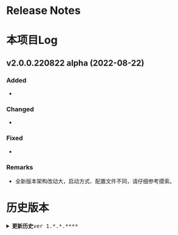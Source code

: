 # Release Notes

# 本项目Log

[comment]: <> (<details>)

[comment]: <> (<summary><strong>更新历史</strong><kbd>latest</kbd></summary>)

[comment]: <> (</details>)

## v2.0.0.220822 alpha (2022-08-22)

### Added

-

### Changed

-

### Fixed

-

### Remarks

- 全新版本架构改动大，启动方式、配置文件不同，请仔细参考摸索。

# 历史版本

<details>
<summary><strong>更新历史</strong><kbd>ver 1.*.*.****</kbd></summary>

## v1.2.0.220517 alpha (2022-05-17)

### Added

-

### Changed

- 更新设备参数
- 优化一波代码
- 支持到PHP 8.16
- 检查更新周期24小时

### Fixed

- 修复检查更新
- 修复風機委員
-

### Remarks

## v1.1.0.220218 alpha (2022-02-18)

### Added

-

### Changed

-

### Fixed

-

### Remarks

- 注意文档文件、配置文件有些许改动
-

## v1.0.2.211115 alpha (2021-11-15)

### Added

- 添加直播预约有奖
- 添加企业微信群机器人推送
- 添加企业微信应用消息推送
-

### Changed

- 清理部分无效活动
- 更新系统环境参数
- 更新敏感关键字
-

### Fixed

- 修复登录未知错误
-

### Remarks

- 注意文档文件、配置文件有些许改动
- 注意需要重新进行`composer update`操作
- 注意只支持PHP8.* 只支持PHP8.* 只支持PHP8.*
-

## v1.0.1.211014 alpha (2021-10-14)

### Added

-

### Changed

- 更新部分活动
- 更新系统环境参数
-

### Fixed

- 修复中文用户名运行失败
- 修复风纪(未完善，慎用)
-

### Remarks

- 注意文档文件有些许改动
- 注意需要重新进行`composer update`操作
- 注意只支持PHP8.* 只支持PHP8.* 只支持PHP8.*
-

## v1.0.0.210822 alpha (2021-08-22)

### Added

- 支持自定义设备
- 全面支持PHP8.0
- 支持本地缓存
- 对使用体验进行了一轮优化并解决了一些bug~~
-

### Changed

- PHP版本提升值8.*, 不向下兼容
- 对使用体验进行了一轮优化并解决了一些bug~~
-

### Fixed

- 对使用体验进行了一轮优化并解决了一些bug~~
-

### Remarks

- 注意文档文件有些许改动
- 注意需要重新进行`composer update`操作
- 注意只支持PHP8.* 只支持PHP8.* 只支持PHP8.*
-

## v0.9.9.210807 alpha (2021-08-07)

### Added

-

### Changed

- 更新基础环境参数
-

### Fixed

- 修复独立监控内存溢出
- 修复天选之人统计数据不正确
- 修复扭蛋活动只观看第一个任务
- 修复脚本模式部分设备环境不兼容
- 修复清理动态错误
-

## v0.9.7.210714 alpha (2021-07-14)

### Added

- 添加脚本模式 `php index.php -?`
-

### Changed

- 省略
-

### Fixed

- 省略
-

### Remarks

- 注意配置文件有些许改动
- 注意需要重新进行`composer update`操作
-

## v0.9.6.210625 alpha (2021-06-25)

### Added

-

### Changed

- 优化动态过滤
- 优化过滤关键字
- 优化短信登录流程
-

### Fixed

- 修复动态转发
-

### Remarks

- 注意配置文件有些许改动
-

## v0.9.5.210624 alpha (2021-06-24)

### Added

-

### Changed

- 更新动态转发
- 更新基础环境参数
-

### Fixed

-

### Remarks

- 注意配置文件有些许改动
-

## v0.9.4.210623 alpha (2021-06-23)

### Added

-

### Changed

- 更新部分仓库文件
- 更新基础环境参数
-

### Fixed

- 修复PC端银瓜子兑换硬币
- 修复主站投币任务
- 修复点亮勋章特殊情况
-

### Remarks

-

## v0.9.3.210616 alpha (2021-06-16)

### Added

- 任务排程
-

### Changed

- 配置热更新
-

### Fixed

- 修复弹幕
- 修复独立监控
-

### Remarks

-

## v0.9.2.210602 alpha (2021-06-02)

### Added

-

### Changed

- 更新DcokerFile
- 更新每日点亮勋章(100亲密度)
-

### Fixed

-

### Remarks

-

## v0.9.1.210518 alpha (2021-05-18)

### Added

-

### Changed

- 删除过期活动
- 更新風機委員
- 更新银瓜子兑换硬币
- 更新点亮勋章
- 更新部分日志打印输出
-

### Fixed

- 修复已知BUG
-

### Remarks

-

## v0.9.0.210517 alpha (2021-05-17)

### Added

- 重大更新
-

### Changed

- 懒得写描述
-

### Fixed

- 配置文件有变动
-

### Remarks

- 请重新配置
-

## v0.8.1.210423 alpha (2021-04-23)

### Added
-

### Changed

- 更新天选敏感词
- 更新活动列表
- 优化直播间心跳
-

### Fixed
-

### Remarks
-

## v0.8.0.210327 alpha (2021-03-27)

### Added

- 增加直播扭蛋抽奖活动(可自定义)
- 增加主站九宫格抽奖活动(可自定义)
- 增加多个推送消息通道
-

### Changed

- 更新过滤词独立
- 更新请求中心
- 更新日志打印
- 更新基础库
- 更新环境读取流程
- 更新部分配置
- 更新登录请求
- 更新实物抽奖&天选抽奖
- 支持PHP8.0+
- 更新弹幕抽奖
- 更新每日任务
- 更新部分任务架构
- 引入必要新包
-

### Fixed

- 修复小心心心跳错误
- 修复部分推送错误
- 修复银瓜子换银币日志错误
-

### Remarks

- 结构大更新，务必进行Composer等操作
-

## v0.6.7.201117 alpha (2020-11-17)

### Added
-

### Changed

- 调整WS读取数据大小
- 调整弹幕发送时间
- 更新天选之子日志打印
- 更新基础库
-

### Fixed

- 修复小心心心跳错误
-

## v0.6.5.200808 alpha (2020-08-08)

### Added

- 添加小心心支持
- 添加活动抽奖
-

### Changed

- 去掉无效双端观看
- 过期小心心赠送

### Fixed

- 修复小心心心跳错误
-

## v0.6.0.200730 alpha (2020-07-30)

### Added

- 添加小心心支持
-

### Changed

- 更新天选过滤关键词
-

### Fixed

- 修复节奏风暴逻辑错误
-

## v0.5.0.200625 alpha (2020-06-25)

### Added

- 添加破产机(赔到破产)
- 添加推送KEY到期通知
- 添加天选自动取关(测试)
- 添加收益统计
- 添加关注投币模式
-

### Changed

- 更新部分信息输出
- 修改日志打印前缀
- 更新活跃弹幕延迟
- 重构部分统计代码
- 更新视频投币逻辑
- 更新实物抽奖API
- 修改硬币兑换延迟
- 重构部分登录逻辑
-

### Fixed

- 修复日志输出错误
- 修复每日送礼异常
- 修复赛事逻辑错误
- 修复部分已知问题
-

## v0.4.0.200505 alpha (2020-05-05)

### Added
- 

### Changed

- 关闭已结束的LPL赛事任务
-

### Fixed

- 修复日志回调空格解析异常
- 修复节奏风暴回显过滤错误
- 修复活动抽奖重复请求问题
- 修复主站任务获取AID异常
-

## v0.4.0.200428 alpha (2020-04-28)

### Added
- 

### Changed
-

### Fixed

- 修复赠送礼物逻辑
-

## v0.4.0.200426 alpha (2020-04-26)

### Added

- 赛事助手 (签到、分享)
-

### Changed
-

### Fixed

- 修复休眠机制
-

## v0.3.0.200425 alpha (2020-04-25)

### Added

- 添加调用函数
-

### Changed

- 取消一处请求头
-

### Fixed

- 修复休眠机制
-

## v0.3.0.200424 alpha (2020-04-24)

### Added

- 抽出独立小黑屋
- 提前引入BV2AV
-

### Changed

- 优化监控推送
- 优化登录参数
- 同步黑屋提醒

### Fixed

- 修复监控输出
-

## v0.3.0.200421 alpha (2020-04-21)

### Added
-

### Changed
-

### Fixed

- 修复节奏风暴回显
- 修复分区监控异常
- 修复获取勋章异常
-

## v0.3.0.200419 alpha (2020-04-19)

### Added
-

### Changed

- 去除主监控
-

### Fixed

- 修复风暴回显过滤
- 修复一处舰长处理
- 修复中奖记录通知
- 修复分区监控异常
- 修复获取勋章异常
-

## v0.3.0.200410 alpha (2020-04-10)

### Added
-

### Changed
-

### Fixed

- 修复备用监控无法获取
- 修复获取分区ID异常
-

## v0.3.0.200404 alpha (2020-04-04)

### Added

- 添加ISSUE模板
- 添加处理监控端命令
-

### Changed
-

### Fixed

- 修复主监控内存溢出
- 修复活动礼物提醒
-

## v0.3.0.200318 alpha (2020-03-18)

### Added

- 添加日常任务定时执行(AM10:00)
-

### Changed

- Sleep->Schedule
- 优化异常通知
- 优化异常重试数
- 优化弹幕获取
- 优化银瓜子宝箱
-

### Fixed

- 修复日志回调
- 修复response为null
- 修复PC端心跳
- 修复部分已知
-

## v0.3.0.200316 alpha (2020-03-16)

### Added

- 添加异常处理(通知)
-

### Changed
-

### Fixed

- 修复活跃弹幕
- 修复风纪测试
- 修复部分已知
-

## v0.3.0.200312 alpha (2020-03-12)

### Added

- 引入风纪 (不稳定测试)
- 引入新库 (需要重新Composer)
-

### Changed

- 重构部分公用方法
- 重构CURL请求
-

### Fixed

- 修复登录繁忙
- 修复实物抽奖
- 修复日志输出
- 修复部分已知
-

## v0.2.0.200226 alpha (2020-02-26)

### Added
- 

### Changed
- 

### Fixed

- 修复节奏风暴
- 修复双端心跳
-

## v0.2.0.200224 alpha (2020-02-24)

### Added

- 新增工具类
- 引入新库(需要重新Composer)
-

### Changed

- 优化数据过滤条件
- 更新PC端心跳API
- 优化实物抽奖
- 优化运行条件
-

### Fixed

- 修复内存异常
- 修复重复投币
-

## v0.2.0.200214 alpha (2020-02-14)

### Added
-

### Changed

- 优化实物抽奖流程
- 优化延迟礼物抽奖

### Fixed

- 修正部分函数名称
- 尝试减少静态占用
-

## v0.2.0.200208 alpha (2020-02-08)

### Added

- 哔哩哔哩漫画助手(可选)
-

### Changed

- 补充部分过滤关键字
-

### Fixed

- 修复一处内存异常
-

## v0.1.0.200111 alpha (2020-01-11)

### Added

- 天选时刻奖品过滤
-

### Changed
-

### Fixed
-

## v0.1.0.200128 alpha (2020-01-28)

### Added

- 增加推送消息过滤
-

### Changed
-

### Fixed

- 修复抽奖推送错误
-

## v0.1.0.200111 alpha (2020-01-11)

### Added

- 天选时刻奖品过滤
-

### Changed
-

### Fixed
-

## v0.1.0.200103 alpha (2020-01-03)

### Added

- 增加并发请求
-

### Changed

- 更新抽奖逻辑
- 更新部分API
- 减少重复请求
-

### Fixed

- 修复部分回显错误
-

## v0.1.0.200101 alpha (2020-01-01)

### Added

- 任务逻辑引入协程

### Changed
-

### Fixed

- 修复礼物赠送异常
-

## v0.1.0.191227 alpha (2019-12-27)

### Added

- 新增备用官方分区监控
- 新增按勋章亲密度赠送
- 新增天选时刻获奖推送
-

### Changed

- 优化部分架构
- 优化独立监控
- 优化监控逻辑
- 优化礼物赠送
- 优化通用抽奖
- 优化推送逻辑
-

### Fixed

- 修复部分日志显示
- 修复数据统计异常
- 修复瓜子宝箱异常
- 修复Server酱异常
- 修复天选时刻异常
- 修复抽奖数据异常
- 修复部分已知BUG
- 修复获奖推送通知
- 修复休眠中心异常
- 修复礼物赠送异常
-

## v0.0.5.191223 alpha (2019-12-23)

## v0.0.4.191030 alpha (2019-10-30)

## v0.0.3.190730 alpha (2019-07-30)

## v0.0.2.190723 alpha (2019-07-23)

## v0.0.1.190713 alpha (2019-07-13)

</details>
